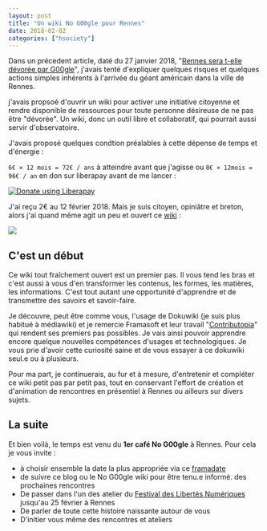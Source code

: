 ```yaml
---
layout: post
title: "Un wiki No G00gle pour Rennes"
date: 2018-02-02
categories: ["hsociety"]
---
```


Dans un précedent article, daté du 27 janvier 2018, "[Rennes sera t-elle dévorée par G00gle](https://github.com/XavCC/xavcc.github.io/blob/master/_posts/2018-01-27-rennes.md)", j'avais tenté d'expliquer quelques risques et quelques actions simples inhérents à l'arrivée du géant américain dans la ville de Rennes.

j'avais propsoé d'ouvrir un wiki pour activer une initiative citoyenne et rendre disponible de ressources pour toute personne désireuse de ne pas être "dévorée". Un wiki, donc un outil libre et collaboratif, qui pourrait aussi servir d'observatoire.

J'avais proposé quelques condtion préalables à cette dépense de temps et d'énergie :

`6€ × 12 mois = 72€ / ans` à atteindre avant que j'agisse ou `8€ × 12mois = 96€ / an` en don sur liberapay avant de me lancer :

<noscript><a href="https://liberapay.com/Xav.CC/donate"><img alt="Donate using Liberapay" src="https://liberapay.com/assets/widgets/donate.svg"></a></noscript>

J'ai reçu 2€ au 12 février 2018. Mais je suis citoyen, opiniâtre et breton, alors j'ai quand même agit un peu et ouvert ce [wiki](https://no-google.frama.wiki/start) :

![](https://framapic.org/AKDCi9xfzjfz/ZZqwyK2GKiNi)

## C'est un début

Ce wiki tout fraîchement ouvert est un premier pas. Il vous tend les bras et c'est aussi à vous d'en transformer les contenus, les formes, les matières, les informations. C'est tout autant une opportunité d'apprendre et de transmettre des savoirs et savoir-faire.

Je découvre, peut être comme vous, l'usage de Dokuwiki (je suis plus habitué à médiawiki) et je remercie Framasoft et  leur travail "[Contributopia](https://contributopia.org/fr/home/)" qui rendent ses premiers pas possibles. Je vais ainsi pouvoir apprendre encore quelque nouvelles compétences d'usages et technologiques. Je vous prie d'avoir cette curiosité saine et de vous essayer à ce dokuwiki seul.e ou à plusieurs.

Pour ma part, je continuerais, au fur et à mesure, d'entretenir et compléter ce wiki petit pas par petit pas, tout en conservant l'effort de création et d'animation de rencontres en présentiel à Rennes ou ailleurs sur divers sujets.

## La suite

Et bien voilà, le temps est venu du **1er café No G00gle** à Rennes. Pour cela je vous invite :
+ à choisir ensemble la date la plus appropriée via ce [framadate](https://framadate.org/DEvJpMqiFnGCM4tE)
+ de suivre ce blog ou le No G00gle wiki pour être tenu.e informé. des prochaines rencontres
+ De passer dans l'un des atelier du [Festival des Libertés Numériques](https://fdln.insa-rennes.fr/) jusqu'au 25 février à Rennes
+ De parler de toute cette histoire naissante autour de vous
+ D'initier vous même des rencontres et ateliers
